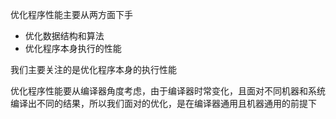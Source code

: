 优化程序性能主要从两方面下手
- 优化数据结构和算法
- 优化程序本身执行的性能

我们主要关注的是优化程序本身的执行性能

优化程序性能要从编译器角度考虑，由于编译器时常变化，且面对不同机器和系统编译出不同的结果，所以我们面对的优化，是在编译器通用且机器通用的前提下

